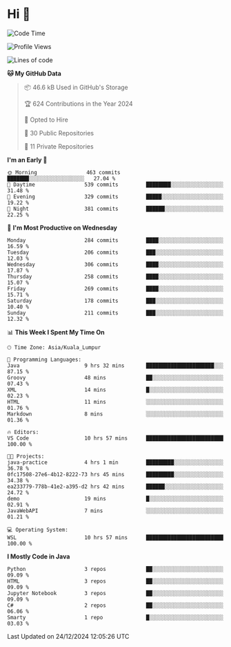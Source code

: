 <h1>Hi 👋</h1>

<!--START_SECTION:waka-->
![Code Time](http://img.shields.io/badge/Code%20Time-812%20hrs%2054%20mins-blue)

![Profile Views](http://img.shields.io/badge/Profile%20Views-1-blue)

![Lines of code](https://img.shields.io/badge/From%20Hello%20World%20I%27ve%20Written-1.3%20million%20lines%20of%20code-blue)

**🐱 My GitHub Data** 

> 📦 46.6 kB Used in GitHub's Storage 
 > 
> 🏆 624 Contributions in the Year 2024
 > 
> 💼 Opted to Hire
 > 
> 📜 30 Public Repositories 
 > 
> 🔑 11 Private Repositories 
 > 
**I'm an Early 🐤** 

```text
🌞 Morning                463 commits         ███████░░░░░░░░░░░░░░░░░░   27.04 % 
🌆 Daytime                539 commits         ████████░░░░░░░░░░░░░░░░░   31.48 % 
🌃 Evening                329 commits         █████░░░░░░░░░░░░░░░░░░░░   19.22 % 
🌙 Night                  381 commits         ██████░░░░░░░░░░░░░░░░░░░   22.25 % 
```
📅 **I'm Most Productive on Wednesday** 

```text
Monday                   284 commits         ████░░░░░░░░░░░░░░░░░░░░░   16.59 % 
Tuesday                  206 commits         ███░░░░░░░░░░░░░░░░░░░░░░   12.03 % 
Wednesday                306 commits         ████░░░░░░░░░░░░░░░░░░░░░   17.87 % 
Thursday                 258 commits         ████░░░░░░░░░░░░░░░░░░░░░   15.07 % 
Friday                   269 commits         ████░░░░░░░░░░░░░░░░░░░░░   15.71 % 
Saturday                 178 commits         ███░░░░░░░░░░░░░░░░░░░░░░   10.40 % 
Sunday                   211 commits         ███░░░░░░░░░░░░░░░░░░░░░░   12.32 % 
```


📊 **This Week I Spent My Time On** 

```text
🕑︎ Time Zone: Asia/Kuala_Lumpur

💬 Programming Languages: 
Java                     9 hrs 32 mins       ██████████████████████░░░   87.15 % 
Groovy                   48 mins             ██░░░░░░░░░░░░░░░░░░░░░░░   07.43 % 
XML                      14 mins             █░░░░░░░░░░░░░░░░░░░░░░░░   02.23 % 
HTML                     11 mins             ░░░░░░░░░░░░░░░░░░░░░░░░░   01.76 % 
Markdown                 8 mins              ░░░░░░░░░░░░░░░░░░░░░░░░░   01.36 % 

🔥 Editors: 
VS Code                  10 hrs 57 mins      █████████████████████████   100.00 % 

🐱‍💻 Projects: 
java-practice            4 hrs 1 min         █████████░░░░░░░░░░░░░░░░   36.78 % 
0fc17508-27e6-4b12-8222-73 hrs 45 mins       █████████░░░░░░░░░░░░░░░░   34.38 % 
ea233779-778b-41e2-a395-d2 hrs 42 mins       ██████░░░░░░░░░░░░░░░░░░░   24.72 % 
demo                     19 mins             █░░░░░░░░░░░░░░░░░░░░░░░░   02.91 % 
JavaWebAPI               7 mins              ░░░░░░░░░░░░░░░░░░░░░░░░░   01.21 % 

💻 Operating System: 
WSL                      10 hrs 57 mins      █████████████████████████   100.00 % 
```

**I Mostly Code in Java** 

```text
Python                   3 repos             ██░░░░░░░░░░░░░░░░░░░░░░░   09.09 % 
HTML                     3 repos             ██░░░░░░░░░░░░░░░░░░░░░░░   09.09 % 
Jupyter Notebook         3 repos             ██░░░░░░░░░░░░░░░░░░░░░░░   09.09 % 
C#                       2 repos             ██░░░░░░░░░░░░░░░░░░░░░░░   06.06 % 
Smarty                   1 repo              █░░░░░░░░░░░░░░░░░░░░░░░░   03.03 % 
```




 Last Updated on 24/12/2024 12:05:26 UTC
<!--END_SECTION:waka-->
